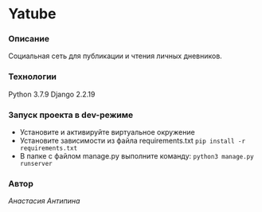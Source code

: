 
# Yatube

### Описание

Социальная сеть для публикации и чтения личных дневников.

### Технологии

Python 3.7.9
Django 2.2.19

### Запуск проекта в dev-режиме

- Установите и активируйте виртуальное окружение
- Установите зависимости из файла requirements.txt
`pip install -r requirements.txt`
- В папке с файлом manage.py выполните команду:
`python3 manage.py runserver`

### Автор

*Анастасия Антипина*